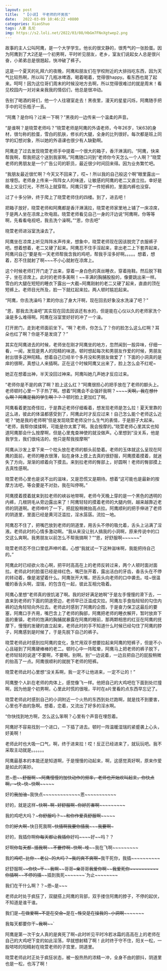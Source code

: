```yaml
---
layout: post
title:  "【小说】 干老师的坏男孩"
date:   2022-03-09 10:46:22 +0800
categories: XiaoShuo
tags: 人妻 乱伦
img: https://s2.loli.net/2022/03/08/HbGm7FNxXgtwep2.png
---
```

故事的主人公叫阿鹰，是一个大学学生。他长的很文静的，很秀气的一张脸蛋。因为阿鹰到了大2还是一个初男啊，平时听见朋友，老乡，室友们说起女人总是很兴奋，小弟弟总是很翘起，快冲破了裤子。

这是一个夏天的礼拜六的夜晚，阿鹰和朋友们在学校附近的大排挡吃东西，因为天气比较热啊，所以叫了几瓶冰啤酒，喝着喝着，觉得很happy。看东西也晃了起来。呵呵！因为这位哥们周末的时候没地方去啊，所以觉得很难过的就是周末！看见校园内一对对亲亲我我的情侣们，他总是很冲动。

告别了喝酒的哥们，他一个人往寝室走去！黑夜里，漫天的星星闪烁，阿鹰随手把手中的可乐瓶子一丢。

“阿鹰？是你吗？过来一下啊？”黑夜的一边传来一个温柔的声音。

“是谁啊？是晓萱老师吗？”晓萱老师是阿鹰的外语老师，今年26岁，1米63的身材，很匀称的脸蛋，雪白的肌肤，修长的大腿，全身的比列很好。每次都是班上同学的幻想对象，所以她的外语课也很少有人缺勤啊。

阿鹰走了过去发现晓萱老师手中提着一个很大的箱子，香汗淋漓的。“阿鹰，快来帮我啊，帮我把这个送到我家啊。”阿鹰随口问到“老师你今天怎么一个人啊？”晓萱老师的男朋友是一个广告公司的职员，最近很少时间回来得。因为业务繁忙吧。

“我朋友最近很忙啊？今天又不回来了，哎~！所以我的自己般这个啊”眼里露出一丝埋怨。老师身上传来一阵阵女人的味道，让敏感的阿鹰的老二又直立拉。幸好是晚上又没灯光，不然马上就穿帮。阿鹰只穿了一件短裤的，里面内裤也没穿。

过了十多分钟，终于爬上了晓萱老师住的四楼。到了，进去吧！

把箱子放好，晓萱老师和阿鹰都是香汗淋漓拉，晓萱老师家里地上铺了一床凉席，于是两人坐在凉席上吹电扇。晓萱老师看见自己一身的汗边说“阿鹰啊，你等等啊，先看看电视吧，我去洗个澡啊。”“恩，你去吧”

晓萱老师进浴室洗澡去了。

阿鹰坐在凉席上听见阵阵水声传来，想象中，晓萱老师现在因该脱完了衣服裤子吧。想着想着，老二又硬了起来。阿鹰忍不住手淫起来，拿出老二上下套弄起来，阿鹰问自己“要是有一天老师帮我含我的鸡吧，帮我手淫多好啊。。。。。想着，想着，忍不住就射了啊~~~不小心就射在凉席上。

这个时候老师打开门走了出来，穿着一身白色的真丝睡衣，穿着拖鞋。然后脱下鞋子，坐在凉席上。此时的老师多美啊！~~丰满的胸脯股股的，像要跳出来一样。雪白的大腿在短短的睡衣下露出一大截~阿鹰刚射的老二又硬了起来，直直的顶在短裤上。老师目光所及，脸一下就红起来拉。两人顿时尴尬起来。

“阿鹰，你去洗澡吗？累的你出了身大汗啊，现在回去好象没水洗澡了吧？”

“恩，那我去洗澡吧”其实现在回去因该还有水的，但是能在心仪以久的老师家洗个澡是多么难得啊。阿鹰在浴室里好好的冲了一个澡。

打开房门，走到老师面前坐下。“啊？老师，你怎么了？你的脸怎么这么红啊？耳朵也红了啊？你是不是发烧了？”

其实在阿鹰进去的时候，老师坐在刚才阿鹰坐的地方，忽然闻到一股异味，仔细一看，一闻，发现是男人的阳精的味道。顿时想起每次和男朋友作爱的时候，男朋友射出很多这种阳精。想着自己已经半个多月没和男朋友做爱了！下面的小洞真的是痒的很啊，真想让人来插啊。正在这个时候阿鹰又出来了，脸上怎么会不红呢~

她正在想着出神，半天没回过神来。阿鹰叫她几声她才反应过来。

“老师你是不是的病了啊？脸上这么红？”阿鹰很担心的把手放在了老师的额头上。老师顿时心里一下子热了啊。想着“阿鹰会不会强奸我啊？~~~~~~天啊，我在想什么啊？阿鹰是我的学生啊？？？~~顿时脸上更加红了啊。

阿鹰看着更加奇怪拉，于是靠近老师仔细看着，想发现老师是怎么拉！夏天里靠的这么进，彼此的体温都感受到了，阿鹰此时才反应过来！自己怎么能个老师这么近呢？“她是我的老师啊”但是发现晓萱老师没什么生气的表情，于是胆子大起来。
“老师，我帮你揉揉啊，可能是你太累了啊。我会按摩的。”晓萱老师心里其实也知道阿鹰那会什么按摩啊，但是心里鬼查神使的就没做声。心里想到“没关系，他是我学生，我们很纯洁的，他只是帮我按摩啊”

阿鹰从沙发上拿下来一个枕头放在老师的额头前垫着。老师的玉体就这么呈现在阿鹰的面前，老师的睡衣很薄，贴在身体上摸上去真的很舒服，阿鹰摸着摸着，就迷失了方向，渐渐的顺着向下摸去。来到拉老师的臀部上，好圆啊！老师的臀部摸上去真性感啊。

晓萱老师心里也是说不出的滋味，又是恐慌又是期待。想着“这可能也是最新的按摩方法吧，等会要是不对劲，我在叫停啊。”

阿鹰摸着摸着就来到拉老师的峡谷地带啊，老师今天晚上穿的是一个黑色的透明的内裤，几根阴毛从旁边露出来了！阿鹰轻轻的摸着老师的大腿内侧，越来越靠近老师的阴道啊。老师呻吟了一下，把屁股稍微抬高点拉。阿鹰顺利的把手伸进了老师的阴道里，里面已经是黄河泛滥拉，淫水孱孱。流拉一地。

阿鹰忍不住了，把嘴巴放到老师的阴道里，用舌头不停的吸允着，舌头上沾满了淫液。老师此时的心情多激动啊。“我从来没让别人搞我的小洞啊，原来传说中的口交这么爽啊。我男朋友以前怎么不帮我搞啊？”“恩，好舒服啊~~~~~~”

晓萱老师忍不住口里低声呻吟着。心想“我就试一下这种滋味啊，我能把持自己的。”

阿鹰此时已经欲火攻心啊，把平时高高在上的老师反转过来，两个人顿时面对面拉。老师此时的脸蛋已经是绯红色，嘴巴张开着，露出洁白的牙齿，香舌头在不停的转动着，像是渴望着什么。阿鹰张开大嘴，把舌头向老师的口中袭去。哇~很温暖的香舌头啊，湿瑞，的包含在一起，彼此互相允吸着。

阿鹰心里想“老师真的很饥渴了啊。我的好好满足她啊”于是左手慢慢的滑下去，一直来到老师的下面的阴道旁边，老师早已泛滥成灾拉。阿鹰左手食指轻轻的勾住内裤的边角轻轻向外拉去。老师此时感到了阿鹰的企图，于是奋力保卫这最后的要塞，阿鹰口手齐用，嘴巴含上了老师的胸部，阿鹰把老师的睡衣解开，暂时放弃下面的重镇，老师的饱满的胸脯就暴露在阿鹰的眼前，那两颗相思的红豆在阿鹰的抚摩下，慢慢的发硬的直立起来，老师此时的手不知道什么时候已经勾住了阿鹰的脖子，阿鹰感到是时候了，于是先脱下自己的裤子。

晓萱老师此时感到拉阿鹰的变化，急忙用双手想要拉起来阿鹰的短裤子，但是不小心且碰到了阿鹰硬棒棒的老二。顿时心中一阵眩晕，阿鹰马上把老师的裤子脱下，老师轻轻的说道“不要啊，不要啊。别啊。别”一边说着，一边且把自己的屁股稍微的抬高了一点。阿鹰很顺利的就脱下老师的短裤。

晓萱老师此时心里想“没关系啊，我一定不让他进来，一定不让的！”

阿鹰整个人趴在老师的肉体上，感觉像飞一样。他把自己的大鸡吧在下面到处烂撞啊，因为他是个初男啊，心里此时慌的很哦，平时在a片里看的点东西早忘记了。

晓萱老师此时感到自己的小洞附近一个火热的东西到处烂跑啊，就是找不到要害，心里也不由的急啊。想着，恋着，又流出了好多的淫水啊。

“你快找到地方啊，怎么这么笨啊？心里有个声音在埋怨着。

阿鹰好不容易找到一个进口，一下插了进去。顿时一阵温暖湿瑞的紧蹙袭上心头，好美啊！

老师此时也大吸一口气，啊，终于进来拉！哎！反正已经进来了，就玩玩吧。我不采取主动就是。。。。。。

阿鹰最基本的本能还是知道啊，于是慢慢的动起来，啊，这感觉真好啊，原来作爱是如此的美妙。

恩~~~恩~~~~~~舒服啊~~~~~~阿鹰慢慢的加快动作的频率，老师也开始欢叫起来，你快点啊，~快~~~~~~~快~~~~~~~~~快啊~~~~~~~~~

好的~~~~~~我加油~~~~~~~我快点~~~~~~~~~~~~~恩~~~~~~~~~~~

好的，就是这样~~~~~~~快啊~~~~~~~~~啊~~~~~~~好舒服啊~~~~~~~~~你好厉害啊~~~~~~~~~~~~~

我的鸡吧大吗？~~~~~~~你舒服吗？~~~~~~~~~~和你作爱真舒服啊~~~~~~~

你的~~~~~~~~好大啊~~~~~~~~~快日死我啊~~~~~~~~~快插啊~~~~~~~~~~我要你插我~~~~~~~~~~~~~我要啊~~~~~~~~~

好的，我插你啊~~~~~~~~~~你每天都让我插你~~~~~~~~~~好吗~~~~好~~吗？？

好啊~~~~~~你~~~~~~每~~~~天都~~~~~~~插我啊~~~~~~~~~~不要停啊~~~~~~~~~快啊~~~~~~~哇~~~~~~我在飞啊~~~~~~~~~

我的~~~~~~鸡吧~~~~~~~~~比你~~~~~~老公~~~~~的大吗？~~~~~~~我的爽不爽啊~~~~~~~~~我干死你，我插~~~~~~~~~~

好舒服啊~~~~~~~~你快~~~~~干~~~~~~我啊~~~~~~~~哥哥~~~~~~~亲哥哥~~~~~~我爱你啊~~~~~~~~我爱死你~~~~~~~~~~你插啊~~~~~~~~不停的插~~~~~~插到我死~~~~~~~`为止~~~~~~~~

我们在干什么啊？？~~~~~~~~~恩~~~~~~~~~是~~~

老师此时处于疯狂了，双腿搭上阿鹰的背部，双手搂住阿鹰的脖子，不停的起伏，不知道是谁干谁。

我们是~~~~~~~在做爱啊~~~~~~~~~~~不~~~~~~~~是在交合~~~~~~~~~是在~~~性交~~~~~~~~是在操我的~~~~~~~~~小洞啊~~~~~~~~~

我每天都要你干~~~~~~~~~我啊~~~~~~~~~~`

阿鹰是第一次干女人真的是爽死了啊~此时听见平时冷若冰霜的高高在上的老师在自己的大鸡吧下变的如此淫荡，早就想射精了啊！此时终于守不住，阳关一松，一股哝哝的阳精射在晓萱老师的子宫里，阴道里。

晓萱老师此时正处于疯狂状态，被一股热热的浓精一冲，全身不由的颤抖，阴道里也是一松，也泻了啊！
